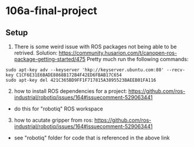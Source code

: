 # 106a-final-project

## Setup
1) There is some weird issue with ROS packages not being able to be retrived. Solution: https://community.husarion.com/t/canopen-ros-package-getting-started/475
Pretty much run the following commands:
```
sudo apt-key adv --keyserver 'hkp://keyserver.ubuntu.com:80' --recv-key C1CF6E31E6BADE8868B172B4F42ED6FBAB17C654
sudo apt-key del 421C365BD9FF1F717815A3895523BAEEB01FA116
```

2) how to install ROS dependencies for a project: https://github.com/ros-industrial/robotiq/issues/164#issuecomment-529063441
- do this for "robotiq" ROS workspace

3) how to acutate gripper from ros: https://github.com/ros-industrial/robotiq/issues/164#issuecomment-529063441
- see "robotiq" folder for code that is referenced in the above link

